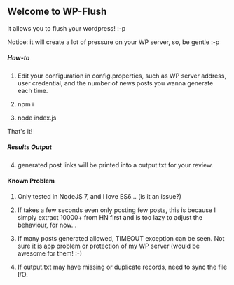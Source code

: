 ## Welcome to WP-Flush

It allows you to flush your wordpress! :-p

Notice: it will create a lot of pressure on your WP server, so, be gentle :-p

##### How-to

1. Edit your configuration in config.properties, such as WP server address, user credential, and the number of news posts you wanna generate each time.

2. npm i

3. node index.js

That's it!

##### Results Output

4. generated post links will be printed into a output.txt for your review.

#### Known Problem

1. Only tested in NodeJS 7, and I love ES6... (is it an issue?)

2. If takes a few seconds even only posting few posts, this is because I simply extract 10000+ from HN first and is too lazy to adjust the behaviour, for now...

3. If many posts generated allowed, TIMEOUT exception can be seen. Not sure it is app problem or protection of my WP server (would be awesome for them! :-)

4. If output.txt may have missing or duplicate records, need to sync the file I/O.